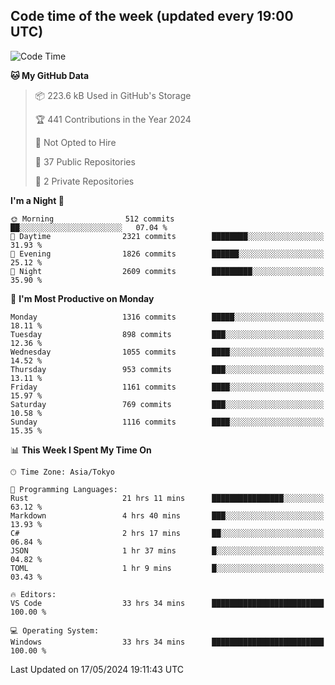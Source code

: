 ## Code time of the week (updated every 19:00 UTC)

<!--START_SECTION:waka-->
![Code Time](http://img.shields.io/badge/Code%20Time-3%2C086%20hrs%2010%20mins-blue)

**🐱 My GitHub Data** 

> 📦 223.6 kB Used in GitHub's Storage 
 > 
> 🏆 441 Contributions in the Year 2024
 > 
> 🚫 Not Opted to Hire
 > 
> 📜 37 Public Repositories 
 > 
> 🔑 2 Private Repositories 
 > 
**I'm a Night 🦉** 

```text
🌞 Morning                512 commits         ██░░░░░░░░░░░░░░░░░░░░░░░   07.04 % 
🌆 Daytime                2321 commits        ████████░░░░░░░░░░░░░░░░░   31.93 % 
🌃 Evening                1826 commits        ██████░░░░░░░░░░░░░░░░░░░   25.12 % 
🌙 Night                  2609 commits        █████████░░░░░░░░░░░░░░░░   35.90 % 
```
📅 **I'm Most Productive on Monday** 

```text
Monday                   1316 commits        █████░░░░░░░░░░░░░░░░░░░░   18.11 % 
Tuesday                  898 commits         ███░░░░░░░░░░░░░░░░░░░░░░   12.36 % 
Wednesday                1055 commits        ████░░░░░░░░░░░░░░░░░░░░░   14.52 % 
Thursday                 953 commits         ███░░░░░░░░░░░░░░░░░░░░░░   13.11 % 
Friday                   1161 commits        ████░░░░░░░░░░░░░░░░░░░░░   15.97 % 
Saturday                 769 commits         ███░░░░░░░░░░░░░░░░░░░░░░   10.58 % 
Sunday                   1116 commits        ████░░░░░░░░░░░░░░░░░░░░░   15.35 % 
```


📊 **This Week I Spent My Time On** 

```text
🕑︎ Time Zone: Asia/Tokyo

💬 Programming Languages: 
Rust                     21 hrs 11 mins      ████████████████░░░░░░░░░   63.12 % 
Markdown                 4 hrs 40 mins       ███░░░░░░░░░░░░░░░░░░░░░░   13.93 % 
C#                       2 hrs 17 mins       ██░░░░░░░░░░░░░░░░░░░░░░░   06.84 % 
JSON                     1 hr 37 mins        █░░░░░░░░░░░░░░░░░░░░░░░░   04.82 % 
TOML                     1 hr 9 mins         █░░░░░░░░░░░░░░░░░░░░░░░░   03.43 % 

🔥 Editors: 
VS Code                  33 hrs 34 mins      █████████████████████████   100.00 % 

💻 Operating System: 
Windows                  33 hrs 34 mins      █████████████████████████   100.00 % 
```


 Last Updated on 17/05/2024 19:11:43 UTC
<!--END_SECTION:waka-->